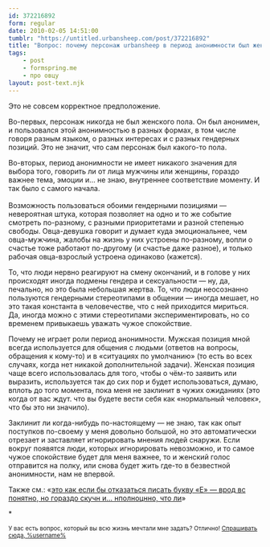 ```yaml
---
id: 372216892
form: regular
date: 2010-02-05 14:51:00
tumblr: "https://untitled.urbansheep.com/post/372216892"
title: "Вопрос: почему персонаж urbansheep в период анонимности был женского пола?"
tags:
    - post
    - formspring.me
    - про овцу
layout: post-text.njk
---
```


<p>Это не совсем корректное предположение.</p>

<p>Во-первых, персонаж никогда не был женского пола. Он был анонимен, и пользовался этой анонимностью в разных формах, в том числе говоря разным языком, о разных интересах и с разных гендерных позиций. Это не значит, что сам персонаж был какого-то пола.</p>

<p>Во-вторых, период анонимности не имеет никакого значения для выбора того, говорить ли от лица мужчины или женщины, гораздо важнее тема, эмоции и&hellip; не знаю, внутреннее соответствие моменту. И так было с самого начала.<br/><br/>
Возможность пользоваться обоими гендерными позициями — невероятная штука, которая позволяет на одно и то же событие смотреть по-разному, с разными приоритетами и разной степенью свободы. Овца-девушка говорит и думает куда эмоциональнее, чем овца-мужчина, жалобы на жизнь у них устроены по-разному, вопли о счастье тоже работают по-другому (и счастье даже разное), и только рабочая овца-взрослый устроена одинаково (кажется).</p>

<p>То, что люди нервно реагируют на смену окончаний, и в голове у них происходят иногда подмены гендера и сексуальности — ну, да, печально, но это была небольшая жертва. То, что люди неосознанно пользуются гендерными стереотипами в общении — иногда мешает, но это такая константа в человечестве, что с ней приходится мириться. Да, иногда можно с этими стереотипами экспериментировать, но со временем привыкаешь уважать чужое спокойствие.</p>

<p>Почему не играет роли период анонимности. Мужская позиция мной всегда используется для общения с людьми (ответов на вопросы, обращения к кому-то) и в «ситуациях по умолчанию» (то есть во всех случаях, когда нет никакой дополнительной задачи). Женская позиция чаще всего использовалась для того, чтобы о чём-то заявить или выразить, используется так до сих пор и будет использоваться, думаю, вплоть до того момента, пока меня не заклинит в чужих ожиданиях (это когда от вас ждут. что вы будете вести себя как «нормальный человек», что бы это ни значило).</p>

<p>Заклинит ли когда-нибудь по-настоящему — не знаю, так как опыт поступков по-своему у меня довольно большой, но это автоматически отрезает и заставляет игнорировать мнения людей снаружи. Если вокруг появятся люди, которых игнорировать невозможно, и то самое чужое спокойствие будет для меня важнее, то и женский голос отправится на полку, или снова будет жить где-то в безвестной анонимности, нам не впервой.</p>

<p>Также см.: «<a href="http://urbansheep.livejournal.com/1589890.html?thread=6767490#t6767490">это как если бы отказаться писать букву «Е» — врод вс понятно, но гораздо скучн и&hellip; нполноцнно, что ли</a>»</p>

<p>*</p>

<p><small>У вас есть вопрос, который вы всю жизнь мечтали мне задать? Отлично! <a href="http://formspring.me/urbansheep">Спрашивать сюда, %username%</a></small></p>

